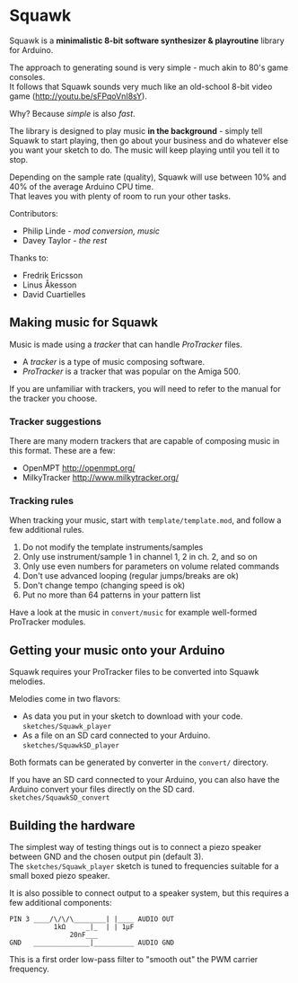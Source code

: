 ﻿Squawk
======

Squawk is a **minimalistic 8-bit software synthesizer & playroutine** library for Arduino.

The approach to generating sound is very simple - much akin to 80's game consoles.  
It follows that Squawk sounds very much like an old-school 8-bit video game (http://youtu.be/sFPqoVnI8sY).

Why? Because _simple_ is also _fast_.

The library is designed to play music **in the background** - simply tell Squawk to start playing, then go about your business and do whatever else you want your sketch to do. The music will keep playing until you tell it to stop.

Depending on the sample rate (quality), Squawk will use between 10% and 40% of the average Arduino CPU time.  
That leaves you with plenty of room to run your other tasks.

Contributors:
* Philip Linde - _mod conversion, music_
* Davey Taylor - _the rest_

Thanks to:
* Fredrik Ericsson
* Linus Åkesson
* David Cuartielles

Making music for Squawk
-----------------------

Music is made using a _tracker_ that can handle _ProTracker_ files.  
* A _tracker_ is a type of music composing software.  
* _ProTracker_ is a tracker that was popular on the Amiga 500.

If you are unfamiliar with trackers, you will need to refer to the manual for the tracker you choose.

### Tracker suggestions

There are many modern trackers that are capable of composing music in this format.
These are a few:

* OpenMPT http://openmpt.org/
* MilkyTracker http://www.milkytracker.org/

### Tracking rules

When tracking your music, start with `template/template.mod`, and follow a few additional rules.

1. Do not modify the template instruments/samples
2. Only use instrument/sample 1 in channel 1, 2 in ch. 2, and so on
3. Only use even numbers for parameters on volume related commands
4. Don't use advanced looping (regular jumps/breaks are ok)
5. Don't change tempo (changing speed is ok)
6. Put no more than 64 patterns in your pattern list

Have a look at the music in `convert/music` for example well-formed ProTracker modules.

Getting your music onto your Arduino
------------------------------------

Squawk requires your ProTracker files to be converted into Squawk melodies.

Melodies come in two flavors:
* As data you put in your sketch to download with your code.  
  `sketches/Squawk_player`
* As a file on an SD card connected to your Arduino.  
  `sketches/SquawkSD_player`

Both formats can be generated by converter in the `convert/` directory.

If you have an SD card connected to your Arduino, you can also have the Arduino convert your files directly on the SD card.  
`sketches/SquawkSD_convert`

Building the hardware
---------------------

The simplest way of testing things out is to connect a piezo speaker between GND and the chosen output pin (default 3).  
The `sketches/Squawk_player` sketch is tuned to frequencies suitable for a small boxed piezo speaker.

It is also possible to connect output to a speaker system, but this requires a few additional components:

    PIN 3 ____/\/\/\________| |____ AUDIO OUT
               1kΩ     _|_  | | 1µF
                   20nF___
    GND   ______________|__________ AUDIO GND

This is a first order low-pass filter to "smooth out" the PWM carrier frequency.